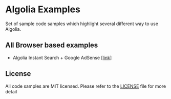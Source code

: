 # Algolia Examples
Set of sample code samples which highlight several different way to use Algolia.

## All Browser based examples
* Algolia Instant Search + Google AdSense [[link]](/instant-search-google-adsense/)


## License
All code samples are MIT licensed. Please refer to the [LICENSE](/LICENSE) file for more detail
